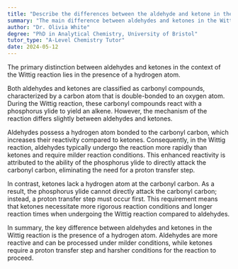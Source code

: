 ```yaml
---
title: "Describe the differences between the aldehyde and ketone in the Wittig reaction"
summary: "The main difference between aldehydes and ketones in the Wittig reaction is the presence of a hydrogen atom."
author: "Dr. Olivia White"
degree: "PhD in Analytical Chemistry, University of Bristol"
tutor_type: "A-Level Chemistry Tutor"
date: 2024-05-12
---
```


The primary distinction between aldehydes and ketones in the context of the Wittig reaction lies in the presence of a hydrogen atom.

Both aldehydes and ketones are classified as carbonyl compounds, characterized by a carbon atom that is double-bonded to an oxygen atom. During the Wittig reaction, these carbonyl compounds react with a phosphorus ylide to yield an alkene. However, the mechanism of the reaction differs slightly between aldehydes and ketones.

Aldehydes possess a hydrogen atom bonded to the carbonyl carbon, which increases their reactivity compared to ketones. Consequently, in the Wittig reaction, aldehydes typically undergo the reaction more rapidly than ketones and require milder reaction conditions. This enhanced reactivity is attributed to the ability of the phosphorus ylide to directly attack the carbonyl carbon, eliminating the need for a proton transfer step.

In contrast, ketones lack a hydrogen atom at the carbonyl carbon. As a result, the phosphorus ylide cannot directly attack the carbonyl carbon; instead, a proton transfer step must occur first. This requirement means that ketones necessitate more rigorous reaction conditions and longer reaction times when undergoing the Wittig reaction compared to aldehydes.

In summary, the key difference between aldehydes and ketones in the Wittig reaction is the presence of a hydrogen atom. Aldehydes are more reactive and can be processed under milder conditions, while ketones require a proton transfer step and harsher conditions for the reaction to proceed.
    
